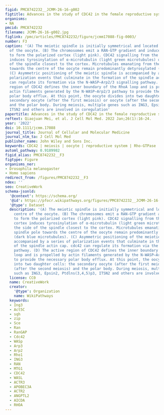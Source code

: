 ```yaml
---
figid: PMC8742232__JCMM-26-16-g002
figtitle: Advances in the study of CDC42 in the female reproductive system
organisms:
- NA
pmcid: PMC8742232
filename: JCMM-26-16-g002.jpg
figlink: /pmc/articles/PMC8742232/figure/jcmm17088-fig-0003/
number: F3
caption: '(A) The meiotic spindle is initially symmetrical and located in the centre
  of the oocyte. (B) The chromosomes emit a RAN‐GTP gradient and induce CDC42 signalling
  to form the polarized cortex (light pink). CDC42 signalling from the polarized cortex
  induces tyrosinylation of α‐microtubulin (light green microtubules) on the side
  of the spindle closest to the cortex. Microtubules emanating from the spindle pole
  towards the centre of the oocyte remain predominantly detyrosylated (dark blue microtubules).
  (C) Asymmetric positioning of the meiotic spindle is accompanied by a series of
  polarization events that culminate in the formation of the spindle actin cap. cdc42
  can regulate its formation via the N‐WASP–Arp2/3 signalling pathway. (D) The active
  region of CDC42 defines the inner boundary of the RhoA loop and is propelled by
  actin filaments generated by the N‐WASP–Arp2/3 pathway to provide the necessary
  polar body efflux. At this point, the oocyte divides into two daughter cells: the
  secondary oocyte (after the first meiosis) or oocyte (after the second meiosis)
  and the polar body. During meiosis, multiple genes such as ING3, Epsin2, Ptdlns(3,4,5)p3,
  ITSN2 and others are involved in coregulation'
papertitle: Advances in the study of CDC42 in the female reproductive system.
reftext: Qiaojuan Mei, et al. J Cell Mol Med. 2022 Jan;26(1):16-24.
year: '2022'
doi: 10.1111/jcmm.17088
journal_title: Journal of Cellular and Molecular Medicine
journal_nlm_ta: J Cell Mol Med
publisher_name: John Wiley and Sons Inc.
keywords: CDC42 | meiosis | oocyte | reproductive system | Rho‐GTPase
automl_pathway: 0.9189982
figid_alias: PMC8742232__F3
figtype: Figure
organisms_ner:
- Drosophila melanogaster
- Homo sapiens
redirect_from: /figures/PMC8742232__F3
ndex: ''
seo: CreativeWork
schema-jsonld:
  '@context': https://schema.org/
  '@id': https://pfocr.wikipathways.org/figures/PMC8742232__JCMM-26-16-g002.html
  '@type': Dataset
  description: '(A) The meiotic spindle is initially symmetrical and located in the
    centre of the oocyte. (B) The chromosomes emit a RAN‐GTP gradient and induce CDC42 signalling
    to form the polarized cortex (light pink). CDC42 signalling from the polarized
    cortex induces tyrosinylation of α‐microtubulin (light green microtubules) on
    the side of the spindle closest to the cortex. Microtubules emanating from the
    spindle pole towards the centre of the oocyte remain predominantly detyrosylated
    (dark blue microtubules). (C) Asymmetric positioning of the meiotic spindle is
    accompanied by a series of polarization events that culminate in the formation
    of the spindle actin cap. cdc42 can regulate its formation via the N‐WASP–Arp2/3 signalling
    pathway. (D) The active region of CDC42 defines the inner boundary of the RhoA
    loop and is propelled by actin filaments generated by the N‐WASP–Arp2/3 pathway
    to provide the necessary polar body efflux. At this point, the oocyte divides
    into two daughter cells: the secondary oocyte (after the first meiosis) or oocyte
    (after the second meiosis) and the polar body. During meiosis, multiple genes
    such as ING3, Epsin2, Ptdlns(3,4,5)p3, ITSN2 and others are involved in coregulation'
  license: CC0
  name: CreativeWork
  creator:
    '@type': Organization
    name: WikiPathways
  keywords:
  - Ing3
  - Act5C
  - sqh
  - zip
  - Sce
  - Ran
  - RanGAP
  - Cdc42
  - WASp
  - Arp3
  - Arp2
  - Rho1
  - ING3
  - RAN
  - MTG1
  - CDC42
  - WASL
  - ACTR3
  - APOBEC3A
  - ACTR2
  - ANGPTL2
  - AICDA
  - RHOA
---
```

